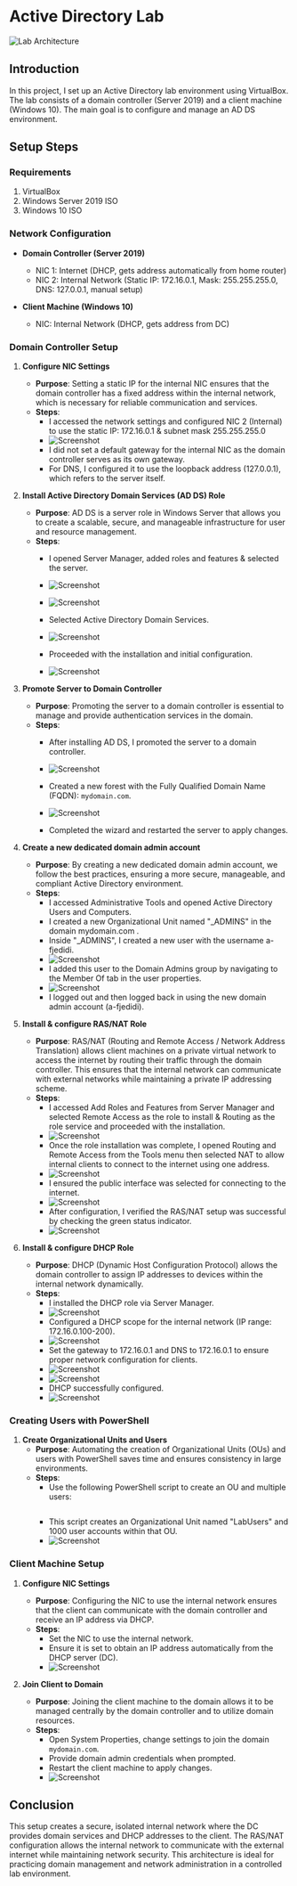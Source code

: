 # Active Directory Lab


![Lab Architecture](https://i.imgur.com/dUrbQrj.png)
## Introduction

In this project, I set up an Active Directory lab environment using VirtualBox. The lab consists of a domain controller (Server 2019) and a client machine (Windows 10). The main goal is to configure and manage an AD DS environment.

## Setup Steps

### Requirements

1. VirtualBox
2. Windows Server 2019 ISO
3. Windows 10 ISO

### Network Configuration

- **Domain Controller (Server 2019)**
  - NIC 1: Internet (DHCP, gets address automatically from home router)
  - NIC 2: Internal Network (Static IP: 172.16.0.1, Mask: 255.255.255.0, DNS: 127.0.0.1, manual setup)

- **Client Machine (Windows 10)**
  - NIC: Internal Network (DHCP, gets address from DC)

### Domain Controller Setup

1. **Configure NIC Settings**
   - **Purpose**: Setting a static IP for the internal NIC ensures that the domain controller has a fixed address within the internal network, which is necessary for reliable communication and services.
   - **Steps**: 
     - I accessed the network settings and configured NIC 2 (Internal) to use the static IP: 172.16.0.1 & subnet mask 255.255.255.0
     - ![Screenshot](https://i.imgur.com/imILsSe.png)
     - I did not set a default gateway for the internal NIC as the domain controller serves as its own gateway.
     - For DNS, I configured it to use the loopback address (127.0.0.1), which refers to the server itself.

2. **Install Active Directory Domain Services (AD DS) Role**
   - **Purpose**: AD DS is a server role in Windows Server that allows you to create a scalable, secure, and manageable infrastructure for user and resource management.
   - **Steps**: 
     - I opened Server Manager, added roles and features & selected the server.
     -  ![Screenshot](https://i.imgur.com/ZZlr6y5.png)
     -   ![Screenshot](https://i.imgur.com/jGgs1Fz.png)
       
     - Selected Active Directory Domain Services.
     -   ![Screenshot](https://i.imgur.com/RxdwfJL.png)
       
     - Proceeded with the installation and initial configuration.
     -   ![Screenshot](https://i.imgur.com/bG3rKs5.png)

3. **Promote Server to Domain Controller**
   - **Purpose**: Promoting the server to a domain controller is essential to manage and provide authentication services in the domain.
   - **Steps**: 
     - After installing AD DS, I promoted the server to a domain controller.
     -   ![Screenshot](https://i.imgur.com/yPQz7Az.png)
       
     - Created a new forest with the Fully Qualified Domain Name (FQDN): `mydomain.com`.
     -   ![Screenshot](https://i.imgur.com/QxNpX51.png)
       
     - Completed the wizard and restarted the server to apply changes.
       
4. **Create a new dedicated domain admin account**
   - **Purpose**: By creating a new dedicated domain admin account, we follow the best practices, ensuring a more secure, manageable, and compliant Active Directory environment.
   - **Steps**:
     - I accessed Administrative Tools and opened Active Directory Users and Computers.
     - I created a new Organizational Unit named "_ADMINS" in the domain mydomain.com .
     - Inside "_ADMINS", I created a new user with the username a-fjedidi.
     -  ![Screenshot](https://i.imgur.com/fdwc0tY.png)
     - I added this user to the Domain Admins group by navigating to the Member Of tab in the user properties.
     -   ![Screenshot](https://i.imgur.com/HKs437q.png)
     - I logged out and then logged back in using the new domain admin account (a-fjedidi).
  
5. ****Install & configure RAS/NAT Role****
   - **Purpose**: RAS/NAT (Routing and Remote Access / Network Address Translation) allows client machines on a private virtual network to access the internet by routing their traffic through the domain controller. This ensures that the internal network can communicate with external networks while maintaining a private IP addressing scheme.
   - **Steps**: 
     - I accessed Add Roles and Features from Server Manager and selected Remote Access as the role to install & Routing as the role service and proceeded with the installation.
     - ![Screenshot](https://i.imgur.com/04jmZyS.png)
     - Once the role installation was complete, I opened Routing and Remote Access from the Tools menu then selected NAT to allow internal clients to connect to the internet using one address.
     - ![Screenshot](https://i.imgur.com/yTQaJff.png)
     - I ensured the public interface was selected for connecting to the internet.
     - ![Screenshot](https://i.imgur.com/a4XzyBi.png)
     - After configuration, I verified the RAS/NAT setup was successful by checking the green status indicator.
     - ![Screenshot](https://i.imgur.com/pLsUU71.png)

          
6. **Install & configure DHCP Role**
   - **Purpose**: DHCP (Dynamic Host Configuration Protocol) allows the domain controller to assign IP addresses to devices within the internal network dynamically.
   - **Steps**: 
     - I installed the DHCP role via Server Manager.
     - ![Screenshot](https://i.imgur.com/fCAGeij.png)
     - Configured a DHCP scope for the internal network (IP range: 172.16.0.100-200).
     - ![Screenshot](https://i.imgur.com/daKGka8.png)
     - Set the gateway to 172.16.0.1 and DNS to 172.16.0.1 to ensure proper network configuration for clients.
     - ![Screenshot](https://i.imgur.com/xRuAYdF.png)
     - ![Screenshot](https://i.imgur.com/A5ghx0s.png)
     - DHCP successfully configured.
     - ![Screenshot](https://i.imgur.com/fvD7Wup.png)

### Creating Users with PowerShell

1. **Create Organizational Units and Users**
   - **Purpose**: Automating the creation of Organizational Units (OUs) and users with PowerShell saves time and ensures consistency in large environments.
   - **Steps**: 
     - Use the following PowerShell script to create an OU and multiple users:
     ```powershell
     
     ```
     - This script creates an Organizational Unit named "LabUsers" and 1000 user accounts within that OU.
     - ![Screenshot]()

### Client Machine Setup

1. **Configure NIC Settings**
   - **Purpose**: Configuring the NIC to use the internal network ensures that the client can communicate with the domain controller and receive an IP address via DHCP.
   - **Steps**: 
     - Set the NIC to use the internal network.
     - Ensure it is set to obtain an IP address automatically from the DHCP server (DC).
     - ![Screenshot]()

2. **Join Client to Domain**
   - **Purpose**: Joining the client machine to the domain allows it to be managed centrally by the domain controller and to utilize domain resources.
   - **Steps**: 
     - Open System Properties, change settings to join the domain `mydomain.com`.
     - Provide domain admin credentials when prompted.
     - Restart the client machine to apply changes.
     - ![Screenshot]()



## Conclusion

This setup creates a secure, isolated internal network where the DC provides domain services and DHCP addresses to the client. The RAS/NAT configuration allows the internal network to communicate with the external internet while maintaining network security. This architecture is ideal for practicing domain management and network administration in a controlled lab environment.


